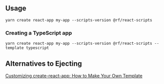 ## Usage
`yarn create react-app my-app --scripts-version @rf/react-scripts`

### Creating a TypeScript app
`yarn create react-app my-app --scripts-version @rf/react-scripts --template typescript`

## Alternatives to Ejecting
[Customizing create-react-app: How to Make Your Own Template](https://auth0.com/blog/how-to-configure-create-react-app/)